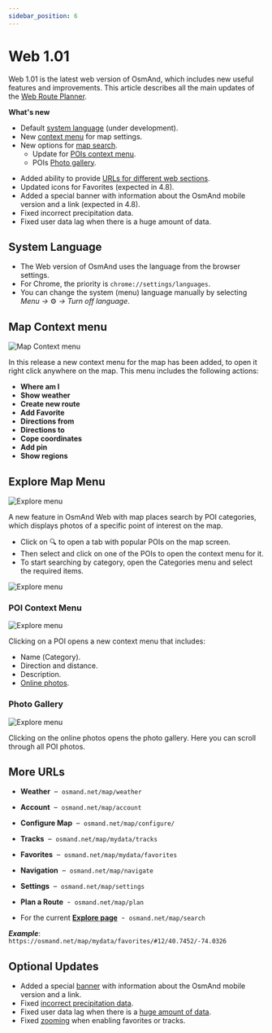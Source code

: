 ```yaml
---
sidebar_position: 6
---
```


# Web 1.01

Web 1.01 is the latest web version of OsmAnd, which includes new useful features and improvements. This article describes all the main updates of the [Web Route Planner](../user/plan-route/web.md). 

**What's new**

- Default [system language](#system-language) (under development).
- New [context menu](#map-context-menu) for map settings.
- New options for [map search](#explore-map-menu).
    - Update for [POIs context menu](#poi-context-menu).
    - POIs [Photo gallery](#photo-gallery).
<!--- Display of [Wikimedia images](#wikimedia-images) on the map (in testing).-->
- Added ability to provide [URLs for different web sections](#more-urls).
- Updated icons for Favorites (expected in 4.8).
- Added a special banner with information about the OsmAnd mobile version and a link (expected in 4.8).
- Fixed incorrect precipitation data.
- Fixed user data lag when there is a huge amount of data.


## System Language

- The Web version of OsmAnd uses the language from the browser settings.  
- For Chrome, the priority is `chrome://settings/languages`.  
- You can change the system (menu) language manually by selecting  
    *Menu →* ⚙ *→ Turn off language*.


## Map Context menu

![Map Context menu](../../blog/2024-09-23-web-1-01/img/map_context_menu.png)

In this release a new context menu for the map has been added, to open it right click anywhere on the map. This menu includes the following actions:

- **Where am I**
- **Show weather**
- **Create new route**
- **Add Favorite**
- **Directions from**
- **Directions to**
- **Cope coordinates**
- **Add pin**
- **Show regions**


## Explore Map Menu

![Explore menu](../../blog/2024-09-23-web-1-01/img/explore.png)

A new feature in OsmAnd Web with map places search by POI categories, which displays photos of a specific point of interest on the map.

- Click on 🔍 to open a tab with popular POIs on the map screen. 
- Then select and click on one of the POIs to open the context menu for it.
- To start searching by category, open the Categories menu and select the required items.

![Explore menu](../../blog/2024-09-23-web-1-01/img/explore_cat.png)

### POI Context Menu

![Explore menu](../../blog/2024-09-23-web-1-01/img/poi_context.png)

Clicking on a POI opens a new context menu that includes:

- Name (Сategory).
- Direction and distance.
- Description.
- [Online photos](#photo-gallery).

### Photo Gallery

![Explore menu](../../blog/2024-09-23-web-1-01/img/poi_photo.png)

Clicking on the online photos opens the photo gallery. Here you can scroll through all POI photos.

<!--
## Wikimedia Images

![Explore menu](../../blog/2024-09-23-web-1-01/img/wiki_photos.png)

:::note
This is a test version for developers.
:::

Added the feature to display Wikimedia images on the map.
-->

## More URLs

-  **Weather**&nbsp; – &nbsp;`osmand.net/map/weather`

-  **Account**&nbsp; – &nbsp;`osmand.net/map/account`

-  **Configure Map**&nbsp; – &nbsp;`osmand.net/map/configure/`

-  **Tracks**&nbsp; – &nbsp;`osmand.net/map/mydata/tracks`

-  **Favorites**&nbsp; – &nbsp;`osmand.net/map/mydata/favorites`

-  **Navigation**&nbsp; – &nbsp;`osmand.net/map/navigate`

-  **Settings**&nbsp; – &nbsp;`osmand.net/map/settings`

-  **Plan a Route**&nbsp; - &nbsp;`osmand.net/map/plan`

-  For the current [**Explore page**](#explore-map-menu)&nbsp; - &nbsp;`osmand.net/map/search`


***Example***:  
    `https://osmand.net/map/mydata/favorites/#12/40.7452/-74.0326`


## Optional Updates

- Added a special [banner](https://github.com/osmandapp/OsmAnd/issues/18825) with information about the OsmAnd mobile version and a link.
- Fixed [incorrect precipitation data](https://github.com/osmandapp/OsmAnd-Issues/issues/2578).
- Fixed user data lag when there is a [huge amount of data](https://github.com/osmandapp/web/issues/384).
- Fixed [zooming](https://github.com/osmandapp/web/issues/246) when enabling favorites or tracks.

